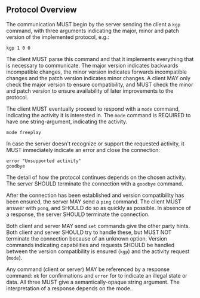 Protocol Overview
-----------------

The communication MUST begin by the server sending the client a `kgp`
command, with three arguments indicating the major, minor and patch
version of the implemented protocol, e.g.:

	kgp 1 0 0
	
The client MUST parse this command and that it implements everything
that is necessary to communicate. The major version indicates
backwards incompatible changes, the minor version indicates forwards
incompatible changes and the patch version indicates minor changes. A
client MAY only check the major version to ensure compatibility, and
MUST check the minor and patch version to ensure availability of later
improvements to the protocol.

The client MUST eventually proceed to respond with a `mode` command,
indicating the activity it is interested in. The `mode` command is
REQUIRED to have one string-argument, indicating the activity.

	mode freeplay

In case the server doesn't recognize or support the requested
activity, it MUST immediately indicate an error and close the
connection:

	error "Unsupported activity"
	goodbye

The detail of how the protocol continues depends on the chosen
activity. The server SHOULD terminate the connection with a `goodbye`
command.

After the connection has been established and version compatibility
has been ensured, the server MAY send a `ping` command. The
client MUST answer with `pong`, and SHOULD do so as quickly as
possible. In absence of a response, the server SHOULD terminate the
connection.

Both client and server MAY send `set` commands give the other party
hints. Both client and server SHOULD try to handle these, but MUST NOT
terminate the connection because of an unknown option. Version
commands indicating capabilities and requests SHOULD be handled
between the version compatibility is ensured (`kgp`) and the activity
request (`mode`).

Any command (client or server) MAY be referenced by a response
command: `ok` for confirmations and `error` for to indicate an illegal
state or data. All three MUST give a semantically-opaque string
argument. The interpretation of a response depends on the mode.
